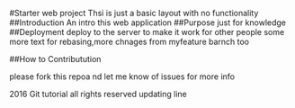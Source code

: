 #Starter web project
Thsi is just a basic layout with no functionality
##Introduction 
An intro this web application
##Purpose
just for knowledge
##Deployment
deploy to the server to make it work for other people
some more text for rebasing,more chnages from myfeature barnch too

##How to Contributution

please fork this repoa nd let me know of issues for more info


2016 Git tutorial all rights reserved
updating line